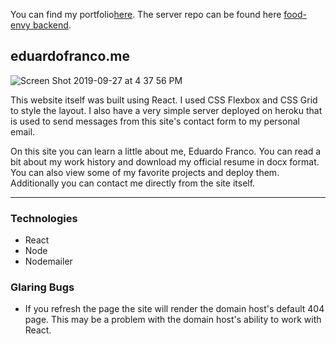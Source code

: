 You can find my portfolio[here](http://eduardofranco.me).
The server repo can be found here [food-envy backend](https://github.com/edfranco/foodenvy-backend).

## eduardofranco.me
![Screen Shot 2019-09-27 at 4 37 56 PM](https://user-images.githubusercontent.com/11623323/65808028-a85ae400-e146-11e9-9a5b-3359014f7005.png)

This website itself was built using React. I used CSS Flexbox and CSS Grid to style the layout. I also have a very simple server deployed on heroku that is used to send messages from this site's contact form to my personal email. 

On this site you can learn a little about me, Eduardo Franco. You can read a bit about my work history and download my official resume in docx format. You can also view some of my favorite projects and deploy them. Additionally you can contact me directly from the site itself.

-----------------------------------------------------------------

### Technologies
- React
- Node
- Nodemailer


### Glaring Bugs
- If you refresh the page the site will render the domain host's default 404 page. This may be a problem with the domain host's ability to work with React.
